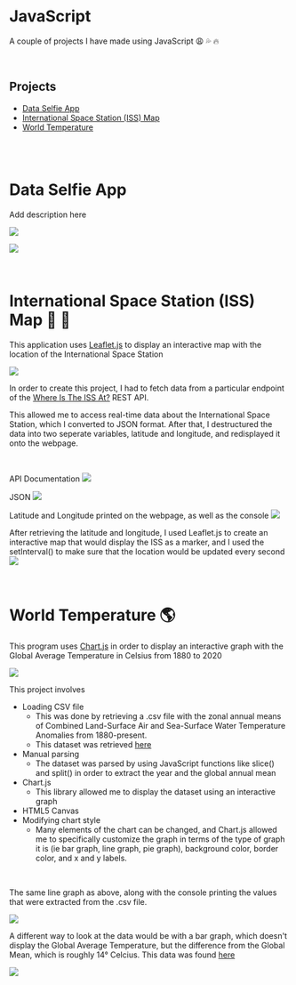 # JavaScript
 A couple of projects I have made using JavaScript :weary: :sweat_drops: :fire:

 <br/>
 
 ## Projects
 - [Data Selfie App](#Data-Selfie-App)
 - [International Space Station (ISS) Map](#international-space-station-iss-map--rocket-round_pushpin)
 - [World Temperature](#World-Temperature-earth_americas)

 <br/>

 <br/>

# Data Selfie App

Add description here

![](Data-Selfie-App/images/console.png)

![](Data-Selfie-App/images/browser.png)


 
<br/>

# International Space Station (ISS) Map  :rocket: :round_pushpin:

This application uses <a href="https://leafletjs.com/">Leaflet.js</a> to display an interactive map with the location of the International Space Station

![](ISS-Map/images/iss2.gif)

In order to create this project, I had to fetch data from a particular endpoint of the <a href="https://wheretheiss.at/w/developer">Where Is The ISS At?</a>  REST API. 


This allowed me to access real-time data about the International Space Station, which I converted to JSON format. After that, I destructured the data into two seperate variables, latitude and longitude, and redisplayed it onto the webpage.

<br/>

API Documentation
![](ISS-Map/images/endpoint.png)

JSON
![](ISS-Map/images/json.png)

Latitude and Longitude printed on the webpage, as well as the console
![](ISS-Map/images/lat_and_lon.png)

After retrieving the latitude and longitude, I used Leaflet.js to create an interactive map that would display the ISS as a marker, and I used the setInterval() to make sure that the location would be updated every second
![](ISS-Map/images/iss_map.png)


<br/>

 # World Temperature :earth_americas:
 This program uses <a href="https://www.chartjs.org/">Chart.js</a> in order to display an interactive graph with the Global Average Temperature in Celsius from 1880 to 2020


![](World-Temperature/images/full-graph.png)

This project involves
- Loading CSV file
    - This was done by retrieving a .csv file with the zonal annual means of Combined Land-Surface Air and Sea-Surface Water Temperature Anomalies from 1880-present. 
    - This dataset was retrieved <a href="https://data.giss.nasa.gov/gistemp/">here</a>
- Manual parsing
    - The dataset was parsed by using JavaScript functions like slice() and split() in order to extract the year and the global annual mean
- Chart.js
    - This library allowed me to display the dataset using an interactive graph
- HTML5 Canvas
- Modifying chart style
    - Many elements of the chart can be changed, and Chart.js allowed me to specifically customize the graph in terms of the type of graph it is (ie bar graph, line graph, pie graph), background color, border color, and x and y labels.

<br/>


The same line graph as above, along with the console printing the values that were extracted from the .csv file.

![](World-Temperature/images/line.png)

A different way to look at the data would be with a bar graph, which doesn't display the Global Average Temperature, but the difference from the Global Mean, which is roughly 14° Celcius. This data was found <a href="https://earthobservatory.nasa.gov/world-of-change/global-temperatures"> here</a>

![](World-Temperature/images/bar.png)


<br/>


